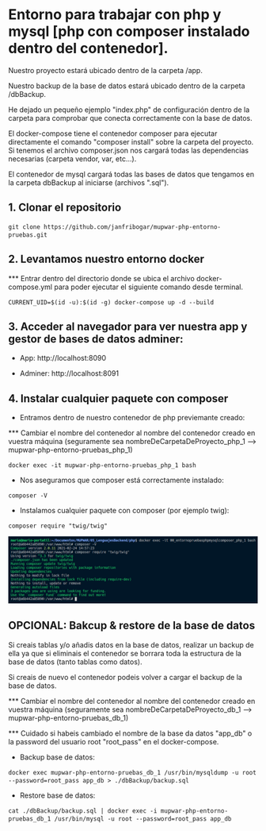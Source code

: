 # Entorno para trabajar con php y mysql [php con composer instalado dentro del contenedor].

Nuestro proyecto estará ubicado dentro de la carpeta /app.

Nuestro backup de la base de datos estará ubicado dentro de la carpeta /dbBackup.

He dejado un pequeño ejemplo "index.php" de configuración dentro de la carpeta para comprobar que conecta correctamente con la base de datos.

El docker-compose tiene el contenedor composer para ejecutar directamente el comando "composer install" sobre la carpeta del proyecto.
Si tenemos el archivo composer.json nos cargará todas las dependencias necesarias (carpeta vendor, var, etc...).

El contenedor de mysql cargará todas las bases de datos que tengamos en la carpeta dbBackup al iniciarse (archivos ".sql").

## 1. Clonar el repositorio

```
git clone https://github.com/janfribogar/mupwar-php-entorno-pruebas.git
```

## 2. Levantamos nuestro entorno docker

*** Entrar dentro del directorio donde se ubica el archivo docker-compose.yml para poder ejecutar el siguiente comando desde terminal.

```
CURRENT_UID=$(id -u):$(id -g) docker-compose up -d --build
```

## 3. Acceder al navegador para ver nuestra app y gestor de bases de datos adminer:

- App: http://localhost:8090

- Adminer: http://localhost:8091

## 4. Instalar cualquier paquete con composer


- Entramos dentro de nuestro contenedor de php previemante creado:

*** Cambiar el nombre del contenedor al nombre del contenedor creado en vuestra máquina (seguramente sea nombreDeCarpetaDeProyecto_php_1 --> mupwar-php-entorno-pruebas_php_1)

```
docker exec -it mupwar-php-entorno-pruebas_php_1 bash
```

- Nos aseguramos que composer está correctamente instalado:

```
composer -V
```

- Instalamos cualquier paquete con composer (por ejemplo twig):

```
composer require "twig/twig"
```

![composer](./doc/img/composer.png)

## OPCIONAL: Bakcup & restore de la base de datos

Si creais tablas y/o añadis datos en la base de datos, realizar un backup de ella ya que si eliminais el contenedor se borrara toda la estructura de la base de datos (tanto tablas como datos).

Si creais de nuevo el contenedor podeis volver a cargar el backup de la base de datos.

*** Cambiar el nombre del contenedor al nombre del contenedor creado en vuestra máquina (seguramente sea nombreDeCarpetaDeProyecto_db_1 --> mupwar-php-entorno-pruebas_db_1)

*** Cuidado si habeis cambiado el nombre de la base da datos "app_db" o la password del usuario root "root_pass" en el docker-compose.

- Backup base de datos:

```
docker exec mupwar-php-entorno-pruebas_db_1 /usr/bin/mysqldump -u root --password=root_pass app_db > ./dbBackup/backup.sql
```

- Restore base de datos:

```
cat ./dbBackup/backup.sql | docker exec -i mupwar-php-entorno-pruebas_db_1 /usr/bin/mysql -u root --password=root_pass app_db
```

